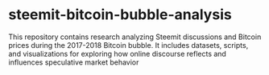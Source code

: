 # steemit-bitcoin-bubble-analysis
This repository contains research analyzing Steemit discussions and Bitcoin prices during the 2017-2018 Bitcoin bubble. It includes datasets, scripts, and visualizations for exploring how online discourse reflects and influences speculative market behavior
